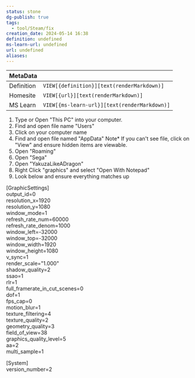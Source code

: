 ```yaml
---
status: stone
dg-publish: true
tags:
  - tool/Steam/fix
creation_date: 2024-05-14 16:38
definition: undefined
ms-learn-url: undefined
url: undefined
aliases:
---
```


| MetaData   |                                              |
| ---------- | -------------------------------------------- |
| Definition | `VIEW[{definition}][text(renderMarkdown)]`   |
| Homesite   | `VIEW[{url}][text(renderMarkdown)]`          |
| MS Learn   | `VIEW[{ms-learn-url}][text(renderMarkdown)]` |

1. Type or Open "This PC" into your computer.  
2. Find and open file name "Users"  
3. Click on your computer name  
4. Find and open file named "AppData" Note* If you can't see file, click on "View" and ensure hidden items are viewable.  
5. Open "Roaming"  
6. Open "Sega"  
7. Open "YakuzaLikeADragon"  
8. Right Click "graphics" and select "Open With Notepad"  
9. Look below and ensure everything matches up  
  
[GraphicSettings]  
output_id=0  
resolution_x=1920  
resolution_y=1080  
window_mode=1  
refresh_rate_num=60000  
refresh_rate_denom=1000  
window_left=-32000  
window_top=-32000  
window_width=1920  
window_height=1080  
v_sync=1  
render_scale="1.000"  
shadow_quality=2  
ssao=1  
rlr=1  
full_framerate_in_cut_scenes=0  
dof=1  
fps_cap=0  
motion_blur=1  
texture_filtering=4  
texture_quality=2  
geometry_quality=3  
field_of_view=38  
graphics_quality_level=5  
aa=2  
multi_sample=1  
  
[System]  
version_number=2